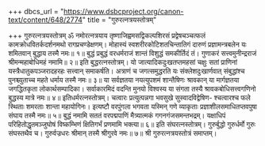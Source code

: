+++
dbcs_url = "https://www.dsbcproject.org/canon-text/content/648/2774"
title = "गुरुरत्नत्रयस्तोत्रम्"

+++
गुरुरत्नत्रयस्तोत्रम्
ॐ नमोरत्नत्रयाय
तृष्णाजिह्वमसद्विकल्पशिरसं प्रद्वेषचञ्चत्फलं 
कामक्रोधवितर्कदर्शनमथो रागप्रचण्डेक्षणम्। 
मोहास्यं स्वशरीरकोटिशतचिन्तातिगं दारुणं 
प्रज्ञामन्त्रबलेन यः शमितवान् बुद्धाय तस्मै नमः॥ १॥
बुद्धं प्रबुद्धं वरधर्मराजं शान्तं विशुद्धं समकीर्तिदं तं। 
गुणाकरं सत्त्वमुनीन्द्रराजं श्रीमन्महाबोधिमहं नमामि॥ २॥
इति बुद्धरत्नस्तोत्रम्।
यो जात्यादिकदुःखतप्तमहसां चक्षुः सतां  प्राणिनां 
यस्त्रैधातुकपञ्जरादहरहः सत्त्वान् समाकर्षति। 
अत्राणं च जगत्समुद्धरति यः संक्लेशदुःखार्णवात् 
संबुद्धांश्च पुनश्च्युताच्च महते धर्माय तस्मै नमः॥ ३॥
या सर्वज्ञतया नयत्युपशमं शान्तैषिणः श्रावकान् 
या मार्गज्ञतया जगद्धितकृता लोकार्थसम्पादिका। 
सर्वाकारमिदं वदन्ति मुनयो विश्वस्य या संगता 
तस्यै श्रावकबोधिसत्त्वगणिनो बुद्धस्य मात्रे नमः॥ ४॥
इतिधर्मरत्नस्तोत्रम्।
चत्वारः प्रत्युत्पन्नगा भवसुखे सुस्वादविद्वेषिण-
श्चत्वारश्च फले स्थिताः शमरताः शान्ता महायोगिनः। 
इत्यष्टौ वरपुंगला भगवता यस्मिन् गणे व्याकृताः
प्रज्ञाशीलसमाधितप्तवपुषा संघाय तस्मै नमः॥ ५॥
बुद्धं नमामि सततं वरपद्मपाणिं 
मैत्र्यात्मकं गगनगंजसमन्तभद्रम्। 
यक्षाधिपं परिहितोद्धृतमञ्जुघोषं 
विष्कम्भिणं क्षितिगर्भं प्रणमामि भक्त्या॥ ६॥
इति संघरत्नस्तोत्रम्।
गुरुर्बुद्धो गुरुर्धर्मो गुरुः संघस्तथैव च। 
गुरुर्वज्रधरः श्रीमान् तस्मै श्रीगुरवे नमः॥ ७॥
श्री गुरुरत्नत्रयस्तोत्रं समाप्तम्।
